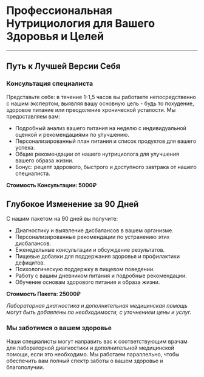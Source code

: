 
# Профессиональная Нутрициология для Вашего Здоровья и Целей
----------------------------------------------------------

## Путь к Лучшей Версии Себя

### Консультация специалиста

Представьте себе: в течение 1-1,5 часов вы работаете непосредственно с нашим экспертом, выявляя вашу основную цель - будь то похудение, здоровое питание или преодоление хронической усталости. Мы предоставляем вам:

- Подробный анализ вашего питания на неделю с индивидуальной оценкой и рекомендациями по улучшению.
- Персонализированный план питания и список продуктов для вашего успеха.
- Общие рекомендации от нашего нутрициолога для улучшения вашего образа жизни.
- Бонус: рецепт здорового, быстрого и доступного завтрака от нашего специалиста.

**Стоимость Консультации: 5000₽**

## Глубокое Изменение за 90 Дней

С нашим пакетом на 90 дней вы получите:

- Диагностику и выявление дисбалансов в вашем организме.
- Персонализированные рекомендации по устранению этих дисбалансов.
- Еженедельные консультации и обсуждение результатов.
- Пищевые добавки для поддержания здоровья и профилактики дефицитов.
- Психологическую поддержку в пищевом поведении.
- Работу с вашим дневником питания и подробные рекомендации.
- Обучение основам здорового питания и образа жизни.

**Стоимость Пакета: 25000₽**

_Лабораторная диагностика и дополнительная медицинская помощь могут быть добавлены по необходимости, с уточнением цены и услуг._

### Мы заботимся о вашем здоровье

Наши специалисты могут направить вас к соответствующим врачам для лабораторной диагностики и дополнительной медицинской помощи, если это необходимо. Мы работаем параллельно, чтобы обеспечить вам полный спектр заботы о вашем здоровье и благополучии.
